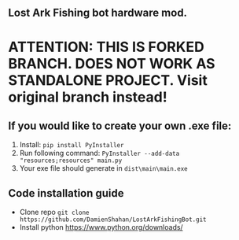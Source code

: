 ## Lost Ark Fishing bot hardware mod. 

# ATTENTION: THIS IS FORKED BRANCH. DOES NOT WORK AS STANDALONE PROJECT. Visit original branch instead!       

## If you would like to create your own .exe file:
1. Install: ```pip install PyInstaller```
2. Run following command: ```PyInstaller --add-data "resources;resources" main.py```
3. Your exe file should generate in ```dist\main\main.exe ```

## Code installation guide
* Clone repo ```git clone https://github.com/DamienShahan/LostArkFishingBot.git```
* Install python https://www.python.org/downloads/
